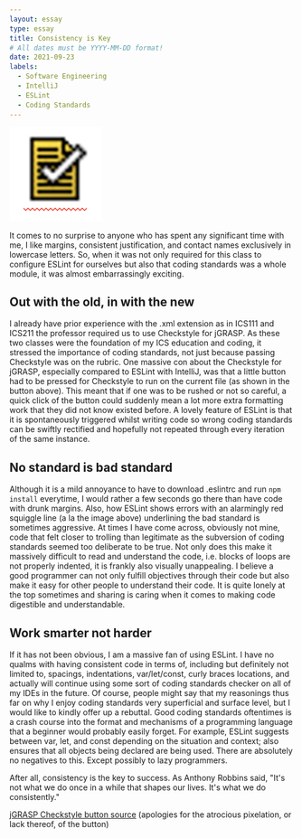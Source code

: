 ```yaml
---
layout: essay
type: essay
title: Consistency is Key
# All dates must be YYYY-MM-DD format!
date: 2021-09-23
labels:
  - Software Engineering
  - IntelliJ
  - ESLint
  - Coding Standards
---
```


<img class="ui small right floated rounded image" src="../images/jgrasp-wrong.png">

It comes to no surprise to anyone who has spent any significant time with me, I like margins, consistent justification, and contact names exclusively in lowercase letters. So, when it was not only required for this class to configure ESLint for ourselves but also that coding standards was a whole module, it was almost embarrassingly exciting.

## Out with the old, in with the new

I already have prior experience with the .xml extension as in ICS111 and ICS211 the professor required us to use Checkstyle for jGRASP. As these two classes were the foundation of my ICS education and coding, it stressed the importance of coding standards, not just because passing Checkstyle was on the rubric. One massive con about the Checkstyle for jGRASP, especially compared to ESLint with IntelliJ, was that a little button had to be pressed for Checkstyle to run on the current file (as shown in the button above). This meant that if one was to be rushed or not so careful, a quick click of the button could suddenly mean a lot more extra formatting work that they did not know existed before. A lovely feature of ESLint is that it is spontaneously triggered whilst writing code so wrong coding standards can be swiftly rectified and hopefully not repeated through every iteration of the same instance.

## No standard is bad standard

Although it is a mild annoyance to have to download .eslintrc and run `npm install` everytime, I would rather a few seconds go there than have code with drunk margins. Also, how ESLint shows errors with an alarmingly red squiggle line (a la the image above) underlining the bad standard is sometimes aggressive. At times I have come across, obviously not mine, code that felt closer to trolling than legitimate as the subversion of coding standards seemed too deliberate to be true. Not only does this make it massively difficult to read and understand the code, i.e. blocks of loops are not properly indented, it is frankly also visually unappealing. I believe a good programmer can not only fulfill objectives through their code but also make it easy for other people to understand their code. It is quite lonely at the top sometimes and sharing is caring when it comes to making code digestible and understandable.

## Work smarter not harder

If it has not been obvious, I am a massive fan of using ESLint. I have no qualms with having consistent code in terms of, including but definitely not limited to, spacings, indentations, var/let/const, curly braces locations, and actually will continue using some sort of coding standards checker on all of my IDEs in the future. Of course, people might say that my reasonings thus far on why I enjoy coding standards very superficial and surface level, but I would like to kindly offer up a rebuttal. Good coding standards oftentimes is a crash course into the format and mechanisms of a programming language that a beginner would probably easily forget. For example, ESLint suggests between var, let, and const depending on the situation and context; also ensures that all objects being declared are being used. There are absolutely no negatives to this. Except possibly to lazy programmers.

After all, consistency is the key to success. As Anthony Robbins said, "It's not what we do once in a while that shapes our lives. It's what we do consistently."

[jGRASP Checkstyle button source](https://w3.cs.jmu.edu/spragunr/CS139_S16/supplement/checkstyle_file.png) (apologies for the atrocious pixelation, or lack thereof, of the button)
